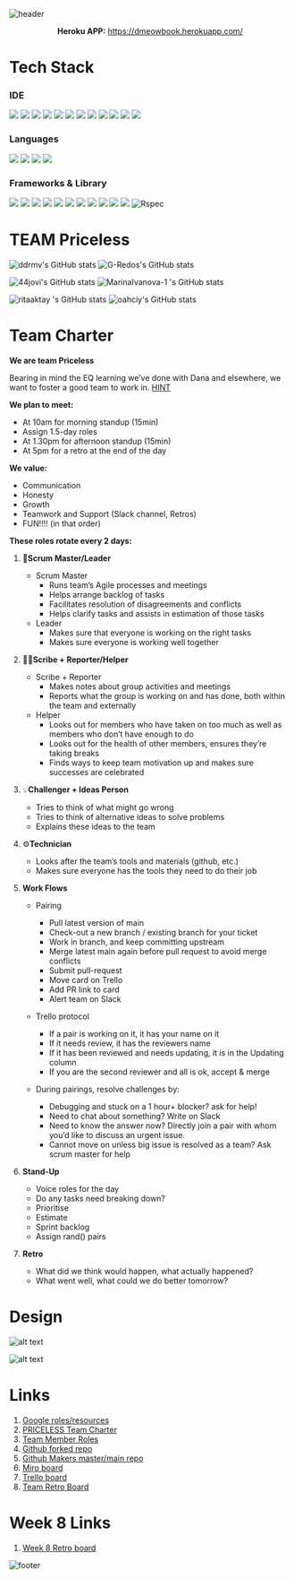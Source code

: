 ![header](https://capsule-render.vercel.app/api?type=waving&color=auto&height=190&section=header&text=PROJECT:%20Acebook&fontSize=90&animation=fadeIn&desc=Team%20Priceless&descAlignY=75&descAlign=89)
<div align = "center">

  **Heroku APP:** https://dmeowbook.herokuapp.com/
</div>

# Tech Stack
### IDE
<div align="left">
  <img src="https://img.shields.io/badge/eslint-3A33D1?style=for-the-badge&logo=eslint&logoColor=white"/>
  <img src="https://img.shields.io/badge/GIT-E44C30?style=for-the-badge&logo=git&logoColor=white"/>
  <img src="https://img.shields.io/badge/GitHub-100000?style=for-the-badge&logo=github&logoColor=white"/>
  <img src="https://img.shields.io/badge/GNU%20Bash-4EAA25?style=for-the-badge&logo=GNU%20Bash&logoColor=white"/> 
  <img src="https://img.shields.io/badge/Postman-FF6C37?style=for-the-badge&logo=Postman&logoColor=white"/> 
  <img src="https://img.shields.io/badge/prettier-1A2C34?style=for-the-badge&logo=prettierlogoColor=F7BA3E"/>
  <img src="https://img.shields.io/badge/VIM-%2311AB00.svg?&style=for-the-badge&logo=vim&logoColor=white"/>
  <img src="https://img.shields.io/badge/VSCode-0078D4?style=for-the-badge&logo=visual%20studio%20code&logoColor=white"/>
  <img src="https://img.shields.io/badge/Visual_Studio-5C2D91?style=for-the-badge&logo=visual%20studio&logoColor=white"/>
  <img src="https://img.shields.io/badge/Slack-4A154B?style=for-the-badge&logo=slack&logoColor=white"/>
  <img src="https://img.shields.io/badge/Trello-0052CC?style=for-the-badge&logo=trello&logoColor=white"/>
  <img src="https://img.shields.io/badge/Zoom-2D8CFF?style=for-the-badge&logo=zoom&logoColor=white"/>
</div>


### Languages
<div align="left">
  <img src="https://img.shields.io/badge/CSS3-1572B6?style=for-the-badge&logo=css3&logoColor=white"/>
  <img src="https://img.shields.io/badge/HTML5-E34F26?style=for-the-badge&logo=html5&logoColor=white"/>
  <img src="https://img.shields.io/badge/JavaScript-323330?style=for-the-badge&logo=javascript&logoColor=F7DF1E"/>
  <img src="https://img.shields.io/badge/json-5E5C5C?style=for-the-badge&logo=json&logoColor=white"/>
 </div>


### Frameworks & Library
<div align="left">
  <img src="https://img.shields.io/badge/Bootstrap-563D7C?style=for-the-badge&logo=bootstrap&logoColor=white"/>
  <img src="https://img.shields.io/badge/Cypress-17202C?style=for-the-badge&logo=cypress&logoColor=white"/>
  <img src="https://img.shields.io/badge/Express.js-000000?style=for-the-badge&logo=express&logoColor=white"/>
  <img src="https://img.shields.io/badge/Handlebars-black?style=for-the-badge&logo=Handlebars&logoColor=white"/>
  <img src="https://img.shields.io/badge/Handlebars.js-f0772b?style=for-the-badge&logo=handlebarsdotjs&logoColor=black"/>
  <img src="https://img.shields.io/badge/Heroku-430098?style=for-the-badge&logo=heroku&logoColor=white"/>
  <img src="https://img.shields.io/badge/Jest-C21325?style=for-the-badge&logo=jest&logoColor=white"/>
  <img src="https://img.shields.io/badge/Markdown-000000?style=for-the-badge&logo=markdown&logoColor=white"/>
  <img src="https://img.shields.io/badge/MongoDB-4EA94B?style=for-the-badge&logo=mongodb&logoColor=white"/>
  <img src="https://img.shields.io/badge/Node.js-339933?style=for-the-badge&logo=nodedotjs&logoColor=white"/>
  <img src="https://img.shields.io/badge/npm-CB3837?style=for-the-badge&logo=npm&logoColor=white"/>
  <img src="https://img.shields.io/badge/RSpec-blue?style=for-the-badge&logo=Rspec&logoColor=white" alt="Rspec"/>
</div>


# TEAM Priceless
![ddrmv's GitHub stats](https://github-readme-stats.vercel.app/api?username=ddrmv&count_private=true&show_icons=true&include_all_commits=true&card_width=300px) ![G-Redos's GitHub stats](https://github-readme-stats.vercel.app/api?username=G-Redos&count_private=true&show_icons=true&include_all_commits=true&card_width=300px)

![44jovi's GitHub stats](https://github-readme-stats.vercel.app/api?username=44jovi&&count_private=true&show_icons=true&include_all_commits=true&card_width=300px) ![MarinaIvanova-1 's GitHub stats](https://github-readme-stats.vercel.app/api?username=MarinaIvanova-1&count_private=true&show_icons=true&include_all_commits=true&card_width=300px) 

![ritaaktay 's GitHub stats](https://github-readme-stats.vercel.app/api?username=ritaaktay&count_private=true&show_icons=true&include_all_commits=true&card_width=300px) ![oahciy's GitHub stats](https://github-readme-stats.vercel.app/api?username=oahciy&count_private=true&show_icons=true&include_all_commits=true&card_width=300px)


# Team Charter
**We are team Priceless**

Bearing in mind the EQ learning we’ve done with Dana and elsewhere, we want to foster a good team to work in. [HINT](https://chiefjoyofficer.medium.com/6-teamwork-cheat-codes-makers-7f760a5f91f5) 

**We plan to meet:**
- At 10am for morning standup (15min)
- Assign 1.5-day roles
 - At 1.30pm for afternoon standup (15min)
- At 5pm for a retro at the end of the day

**We value:**
- Communication
- Honesty
- Growth
- Teamwork and Support (Slack channel, Retros)
- FUN!!!! (in that order)

**These roles rotate every 2 days:**
1. 👑**Scrum Master/Leader**
    - Scrum Master
        - Runs team’s Agile processes and meetings
        - Helps arrange backlog of tasks
        - Facilitates resolution of disagreements and conflicts
        - Helps clarify tasks and assists in estimation of those tasks
    - Leader        
        - Makes sure that everyone is working on the right tasks
        - Makes sure everyone is working well together


2. ✍🏽**Scribe + Reporter/Helper**
    - Scribe + Reporter
        - Makes notes about group activities and meetings
        - Reports what the group is working on and has done, both within the team and externally
    - Helper
        - Looks out for members who have taken on too much as well as members who don’t have enough to do
        - Looks out for the health of other members, ensures they’re taking breaks
        - Finds ways to keep team motivation up and makes sure successes are celebrated


3. 💡**Challenger + Ideas Person**
    - Tries to think of what might go wrong
    - Tries to think of alternative ideas to solve problems
    - Explains these ideas to the team


4. ⚙️**Technician**
    - Looks after the team’s tools and materials (github, etc.)
    - Makes sure everyone has the tools they need to do their job


5. **Work Flows**
    - Pairing
        - Pull latest version of main
        - Check-out a new branch / existing branch for your ticket
        - Work in branch, and keep committing upstream
        - Merge latest main again before pull request to avoid merge conflicts
        - Submit pull-request
        - Move card on Trello
        - Add PR link to card 
        - Alert team on Slack


    - Trello protocol
        - If a pair is working on it, it has your name on it
        - If it needs review, it has the reviewers name
        - If it has been reviewed and needs updating, it is in the Updating column
        - If you are the second reviewer and all is ok, accept & merge


    - During pairings, resolve challenges by:
        - Debugging and stuck on a 1 hour+ blocker? ask for help!
        - Need to chat about something? Write on Slack
        - Need to know the answer now? Directly join a pair with whom you’d like to discuss an urgent issue.
        - Cannot move on unless big issue is resolved as a team? Ask scrum master for help


6. **Stand-Up**
    - Voice roles for the day
    - Do any tasks need breaking down?
    - Prioritise
    - Estimate
    - Sprint backlog
    - Assign rand() pairs


7. **Retro**
    - What did we think would happen, what actually happened?
    - What went well, what could we do better tomorrow? 


# Design
![alt text](https://i.ibb.co/zst63k3/Screenshot-2022-10-19-at-15-57-19.png)

![alt text](https://i.ibb.co/HpQndR3/Untitled-2022-10-19-1217-2.png)

# Links
1. [Google roles/resources](https://docs.google.com/spreadsheets/d/12W1ienkAIuIkCsyAgThxA8Il0xyo6a_CqvdKLII3vVM/edit#gid=0)
2. [PRICELESS Team Charter](https://docs.google.com/document/d/1HTROMSwpUmOsYUq2swAS2mSMkS3TAfPNtpU5f4j5J1g/edit)
3. [Team Member Roles](https://docs.google.com/document/d/16YMbgkPV1y3mP5z5rGexmKgbBvklUsb_bDbgFJKngCs/edit)
4. [Github forked repo](https://github.com/oahciy/acebook-priceless)
5. [Github Makers master/main repo](https://github.com/makersacademy/acebook-node-template)
6. [Miro board](https://miro.com/app/board/uXjVPPd0XIc=/)
7. [Trello board](https://trello.com/b/nq40fIRV/acebook)
8. [Team Retro Board](https://easyretro.io/publicboard/yvO9jlUVtuWCUyEwCJjKGjwojn63/6d985c2d-55e7-45af-8893-89923c01440a)


# Week 8 Links
1. [Week 8 Retro board](https://easyretro.io/publicboard/hhuaxOoL3ghkUR8MYF3WU8oCgOt2/7a1d8adc-0f3a-4973-9eb2-d789559eb3c5?list=false)

![footer](https://capsule-render.vercel.app/api?type=waving&color=auto&height=100&section=footer)
